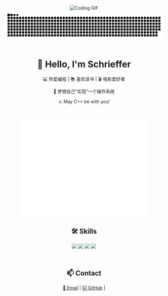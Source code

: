<div align="center">

  <!-- 编程动图 -->
  <picture>
    <source media="(prefers-color-scheme: dark)" srcset="https://cdn.jsdelivr.net/gh/sun0225SUN/sun0225SUN/assets/images/coding.gif" />
    <source media="(prefers-color-scheme: light)" srcset="https://cdn.jsdelivr.net/gh/sun0225SUN/sun0225SUN/assets/images/developer.svg" height="225px" />
    <img src="https://cdn.jsdelivr.net/gh/sun0225SUN/sun0225SUN/assets/images/coding.gif" alt="Coding GIF" />
  </picture>

  <picture>
  <source media="(prefers-color-scheme: dark)" srcset="https://raw.githubusercontent.com/JackXing875/JackXing875/output/github-contribution-grid-snake-dark.svg">
  <source media="(prefers-color-scheme: light)" srcset="https://raw.githubusercontent.com/JackXing875/JackXing875/output/github-contribution-grid-snake.svg">
  <img alt="github contribution grid snake animation" src="https://raw.githubusercontent.com/JackXing875/JackXing875/output/github-contribution-grid-snake.svg">
</picture>

  <h1>🙋 Hello, I'm Schrieffer</h1>
  
  <p>💻 热爱编程 | 📚 喜欢读书 | 🎬 电影爱好者</p>
  <p>🌌 梦想自己“实现”一个操作系统</p>
  <p>⚔️ May C++ be with you!</p>

  <div>&nbsp;</div>

  <p align="center"><img src="/github-metrics.svg" alt="Metrics" width="400"></p>

  <h2>🛠️ Skills</h2>
  <p>
    <img src="https://img.shields.io/badge/C++-00599C?style=for-the-badge&logo=c%2B%2B&logoColor=white" />
    <img src="https://img.shields.io/badge/Python-3776AB?style=for-the-badge&logo=python&logoColor=white" />
    <img src="https://img.shields.io/badge/Linux-FCC624?style=for-the-badge&logo=linux&logoColor=black" />
    <img src="https://img.shields.io/badge/SLAM-FF6F61?style=for-the-badge" />
  </p>

  <div>&nbsp;</div>

  <h2>📫 Contact</h2>
  <p>
    <a href="mailto:xjack875@gmail.com">📧 Email</a> |
    <a href="https://github.com/JackXing875">🐱 GitHub</a> |
  </p>

</div>
